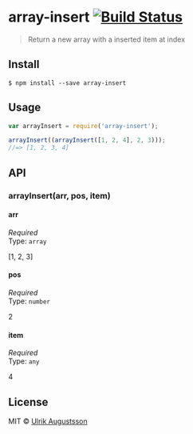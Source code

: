 # array-insert [![Build Status](https://travis-ci.org/ulrikaugustsson/array-insert.svg?branch=master)](https://travis-ci.org/ulrikaugustsson/array-insert)

> Return a new array with a inserted item at index


## Install

```
$ npm install --save array-insert
```


## Usage

```js
var arrayInsert = require('array-insert');

arrayInsert((arrayInsert([1, 2, 4], 2, 3)));
//=> [1, 2, 3, 4]
```


## API

### arrayInsert(arr, pos, item)

#### arr

*Required*  
Type: `array`

[1, 2, 3]

#### pos

*Required*  
Type: `number`

2

#### item

*Required*  
Type: `any`

4


## License

MIT © [Ulrik Augustsson](http://google.com)
